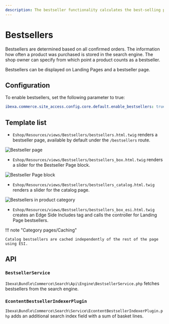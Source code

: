 ```yaml
---
description: The bestseller functionality calculates the best-selling products in the catalog.
---
```


# Bestsellers

Bestsellers are determined based on all confirmed orders. The information how often a product was purchased is stored in the search engine.
The shop owner can specify from which point a product counts as a bestseller.

Bestsellers can be displayed on Landing Pages and a bestseller page. 

## Configuration

To enable bestsellers, set the following parameter to true:

``` yaml
ibexa.commerce.site_access.config.core.default.enable_bestsellers: true
```

## Template list

- `Eshop/Resources/views/Bestsellers/bestsellers.html.twig` renders a bestseller page, available by default under the `/bestsellers` route.

![Bestseller page](bestseller_page.png)

- `Eshop/Resources/views/Bestsellers/bestsellers_box.html.twig` renders a slider for the Bestseller Page block.

![Bestseller Page block](bestseller_block_slider.png)

- `Eshop/Resources/views/Bestsellers/bestsellers_catalog.html.twig` renders a slider for the catalog page.

![Bestsellers in product category](bestseller_category.png)

- `Eshop/Resources/views/Bestsellers/bestsellers_box_esi.html.twig` creates an Edge Side Includes tag and calls the controller for Landing Page bestsellers.

!!! note "Category pages/Caching"

    Catalog bestsellers are cached independently of the rest of the page using ESI.

## API

### `BestsellerService`

`Ibexa\Bundle\Commerce\Search\Api\Engine\BestsellerService.php` fetches bestsellers from the search engine.

### `EcontentBestsellerIndexerPlugin`

`Ibexa\Bundle\Commerce\Search\Service\EcontentBestsellerIndexerPlugin.php` adds an additional search index field with a sum of basket lines.
